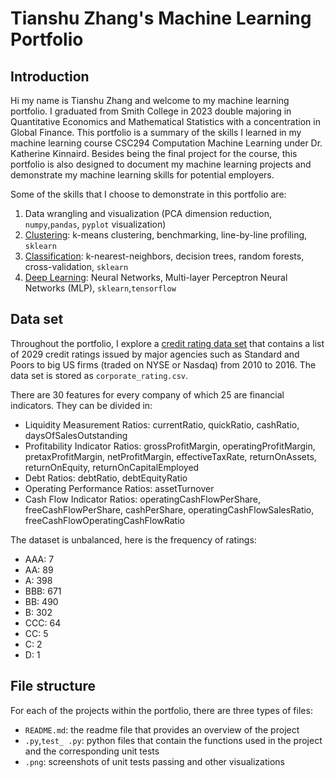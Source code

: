 # Tianshu Zhang's Machine Learning Portfolio

## Introduction

Hi my name is Tianshu Zhang and welcome to my machine learning portfolio. I graduated from Smith College in 2023 double majoring in 
Quantitative Economics and Mathematical Statistics with a concentration in Global Finance. This portfolio is a summary of the skills
I learned in my machine learning course CSC294 Computation Machine Learning under Dr. Katherine Kinnaird. Besides being the final project for the course,
this portfolio is also designed to document my machine learning projects and demonstrate my machine learning skills for potential
employers. 

Some of the skills that I choose to demonstrate in this portfolio are:
1. Data wrangling and visualization (PCA dimension reduction, `numpy`,`pandas`, `pyplot` visualization)
2. [Clustering](sector-clustering): k-means clustering, benchmarking, line-by-line profiling, `sklearn`
3. [Classification](ratings-classification): k-nearest-neighbors, decision trees, random forests, cross-validation, `sklearn`
4. [Deep Learning](deep-learning): Neural Networks, Multi-layer Perceptron Neural Networks (MLP), `sklearn`,`tensorflow`

## Data set

Throughout the portfolio, I explore a [credit rating data set](https://www.kaggle.com/datasets/agewerc/corporate-credit-rating) that contains
a list of 2029 credit ratings issued by major agencies such as Standard and Poors to big US firms (traded on NYSE or Nasdaq) from 2010 to 2016.
The data set is stored as `corporate_rating.csv`.

There are 30 features for every company of which 25 are financial indicators. They can be divided in:

- Liquidity Measurement Ratios: currentRatio, quickRatio, cashRatio, daysOfSalesOutstanding
- Profitability Indicator Ratios: grossProfitMargin, operatingProfitMargin, pretaxProfitMargin, netProfitMargin, effectiveTaxRate, returnOnAssets, returnOnEquity, returnOnCapitalEmployed
- Debt Ratios: debtRatio, debtEquityRatio
- Operating Performance Ratios: assetTurnover
- Cash Flow Indicator Ratios: operatingCashFlowPerShare, freeCashFlowPerShare, cashPerShare, operatingCashFlowSalesRatio, freeCashFlowOperatingCashFlowRatio

The dataset is unbalanced, here is the frequency of ratings:
- AAA: 7
- AA: 89
- A: 398
- BBB: 671
- BB: 490
- B: 302
- CCC: 64
- CC: 5
- C: 2
- D: 1

## File structure

For each of the projects within the portfolio, there are three types of files:

- `README.md`: the readme file that provides an overview of the project
- `.py`,`test_ .py`: python files that contain the functions used in the project and the corresponding unit tests
- `.png`: screenshots of unit tests passing and other visualizations
